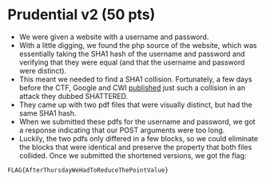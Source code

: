 # Prudential v2 (50 pts)

* We were given a website with a username and password.
* With a little digging, we found the php source of the website, which was essentially taking the SHA1 hash of the username and password and verifying that they were equal (and that the username and password were distinct).
* This meant we needed to find a SHA1 collision. Fortunately, a few days before the CTF, Google and CWI [published](http://shattered.io/) just such a collision in an attack they dubbed SHATTERED.
* They came up with two pdf files that were visually distinct, but had the same SHA1 hash.
* When we submitted these pdfs for the username and password, we got a response indicating that our POST arguments were too long.
* Luckily, the two pdfs only differed in a few blocks, so we could eliminate the blocks that were identical and preserve the property that both files collided. Once we submitted the shortened versions, we got the flag:

```
FLAG{AfterThursdayWeHadToReduceThePointValue}
```
